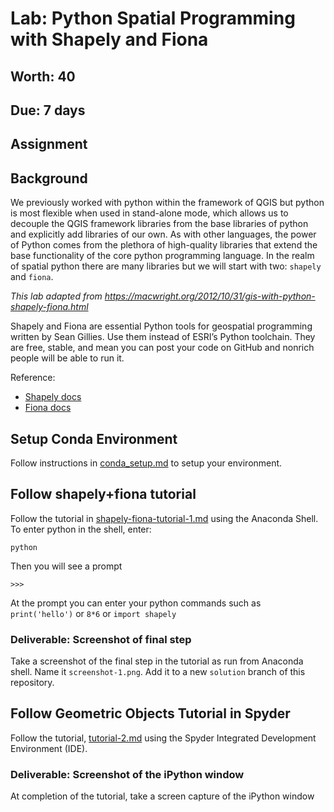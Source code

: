 # Lab: Python Spatial Programming with Shapely and Fiona
## Worth: 40
## Due: 7 days
## Assignment

## Background
We previously worked with python within the framework of QGIS but python is most flexible when used in stand-alone mode, which allows us to decouple the QGIS framework libraries from the base libraries of python and explicitly add libraries of our own. As with other languages, the power of Python comes from the plethora of high-quality libraries that extend the base functionality of the core python programming language. In the realm of spatial python there are many libraries but we will start with two: `shapely` and `fiona`.

_This lab adapted from https://macwright.org/2012/10/31/gis-with-python-shapely-fiona.html_

Shapely and Fiona are essential Python tools for geospatial programming written by Sean Gillies. Use them instead of ESRI’s Python toolchain. They are free, stable, and mean you can post your code on GitHub and nonrich people will be able to run it.

Reference:
- [Shapely docs](https://shapely.readthedocs.io/en/stable/manual.html)
- [Fiona docs](https://fiona.readthedocs.io/en/latest/)

## Setup Conda Environment
Follow instructions in [conda_setup.md](conda_setup.md) to setup your environment.

## Follow shapely+fiona tutorial
Follow the tutorial in [shapely-fiona-tutorial-1.md](shapely-fiona-tutorial-1.md) using the Anaconda Shell. To enter python in the shell, enter: 
```
python
```
Then you will see a prompt
```
>>>
```
At the prompt you can enter your python commands such as `print('hello')` or `8*6` or `import shapely`

### Deliverable: Screenshot of final step
Take a screenshot of the final step in the tutorial as run from Anaconda shell. Name it `screenshot-1.png`. Add it to a new `solution` branch of this repository. 

## Follow Geometric Objects Tutorial in Spyder
Follow the tutorial, [tutorial-2.md](tutorial-2.md) using the Spyder Integrated Development Environment (IDE).

### Deliverable: Screenshot of the iPython window
At completion of the tutorial, take a screen capture of the iPython window 
